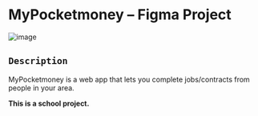 # MyPocketmoney – Figma Project

![image](https://github.com/Marcel-FR/MyPocketmoney/assets/121642717/88fc0f08-388d-40f6-a7e3-1ed8c26714fe)

## `Description`

MyPocketmoney is a web app that lets you complete jobs/contracts from people in your area.

**This is a school project.**
